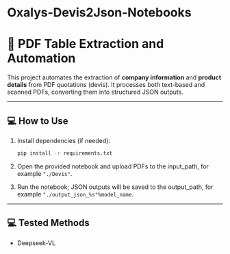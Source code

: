 # Oxalys-Devis2Json-Notebooks

# 📑 PDF Table Extraction and Automation

This project automates the extraction of **company information** and **product details** from PDF quotations (devis). It processes both text-based and scanned PDFs, converting them into structured JSON outputs.

---

## 💻 **How to Use**

1. Install dependencies (if needed):  
   ```bash
   pip install -r requirements.txt
   
2. Open the provided notebook and upload PDFs to the input_path, for example `"./Devis"`.  

3. Run the notebook; JSON outputs will be saved to the output_path, for example `"./output_json_%s"%model_name`.  
   
---

## 💻 **Tested Methods**

- Deepseek-VL
